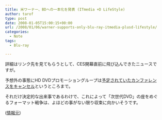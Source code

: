 ```yaml
---
title: 米ワーナー、BDへの一本化を発表 (ITmedia +D LifeStyle)
author: tarof
type: post
date: 2008-01-05T15:00:15+00:00
url: /2008/01/06/warner-supports-only-blu-ray-itmedia-plusd-lifestyle/
categories:
  - Note
tags:
  - Blu-ray

---
```

詳細はリンク先を見てもらうとして、CES開幕直前に飛び込んできたニュースですが。
  
予想外の事態にHD DVDプロモーショングループは[予定されていたカンファレンスをキャンセル][1]というところまで。
  
それだけ決定的な出来事であるわけで、これによって「次世代DVD」の座をめぐるフォーマット戦争は、よほどの事がない限り収束に向かいそうです。

([情報元][2])

 [1]: http://plusd.itmedia.co.jp/lifestyle/articles/0801/06/news001.html
 [2]: http://plusd.itmedia.co.jp/lifestyle/articles/0801/05/news009.html